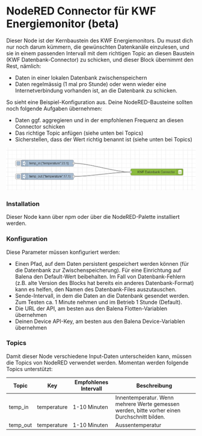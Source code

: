 # NodeRED Connector für KWF Energiemonitor (beta)
Dieser Node ist der Kernbaustein des KWF Energiemonitors. Du musst dich nur noch darum kümmern, die gewünschten Datenkanäle einzulesen, und sie in einem passenden Intervall mit dem richtigen Topic an diesen Baustein (KWF Datenbank-Connector) zu schicken, und dieser Block übernimmt den Rest, nämlich:
- Daten in einer lokalen Datenbank zwischenspeichern
- Daten regelmässig (1 mal pro Stunde) oder wenn wieder eine Internetverbindung vorhanden ist, an die Datenbank zu schicken.

So sieht eine Beispiel-Konfiguration aus. Deine NodeRED-Bausteine sollten noch folgende Aufgaben übernehmen:
- Daten ggf. aggregieren und in der empfohlenen Frequenz an diesen Connector schicken
- Das richtige Topic anfügen (siehe unten bei Topics)
- Sicherstellen, dass der Wert richtig benannt ist (siehe unten bei Topics)

![Beispiel](nodered-example.jpg)

### Installation
Dieser Node kann über npm oder über die NodeRED-Palette installiert werden.

### Konfiguration
Diese Parameter müssen konfiguriert werden:
- Einen Pfad, auf dem Daten persistent gespeichert werden können (für die Datenbank zur Zwischenspeicherung). Für eine Einrichtung auf Balena den Default-Wert beibehalten. Im Fall von Datenbank-Fehlern (z.B. alte Version des Blocks hat bereits ein anderes Datenbank-Format) kann es helfen, den Namen des Datenbank-Files auszutauschen.
- Sende-Intervall, in dem die Daten an die Datenbank gesendet werden. Zum Testen ca. 1 Minute nehmen und im Betrieb 1 Stunde (Default).
- Die URL der API, am besten aus den Balena Flotten-Variablen übernehmen
- Deinen Device API-Key, am besten aus den Balena Device-Variablen übernehmen

### Topics
Damit dieser Node verschiedene Input-Daten unterscheiden kann, müssen die Topics von NodeRED verwendet werden. Momentan werden folgende Topics unterstützt:

| Topic | Key | Empfohlenes Intervall | Beschreibung |
|----------|----------|----------|-----------|
| temp_in   | temperature  | 1-10 Minuten   | Innentemperatur. Wenn mehrere Werte gemessen werden, bitte vorher einen Durchschnitt bilden. |
| temp_out   | temperature   | 1-10 Minuten  | Aussentemperatur
